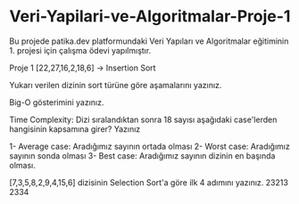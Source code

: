 # Veri-Yapilari-ve-Algoritmalar-Proje-1
Bu projede patika.dev platformundaki Veri Yapıları ve Algoritmalar eğitiminin 1. projesi için çalışma ödevi yapılmıştır.

Proje 1
[22,27,16,2,18,6] -> Insertion Sort

Yukarı verilen dizinin sort türüne göre aşamalarını yazınız.

Big-O gösterimini yazınız.

Time Complexity: Dizi sıralandıktan sonra 18 sayısı aşağıdaki case'lerden hangisinin kapsamına girer? Yazınız

1- Average case: Aradığımız sayının ortada olması
2- Worst case: Aradığımız sayının sonda olması
3- Best case: Aradığımız sayının dizinin en başında olması.

[7,3,5,8,2,9,4,15,6] dizisinin Selection Sort'a göre ilk 4 adımını yazınız.
23213
2334
